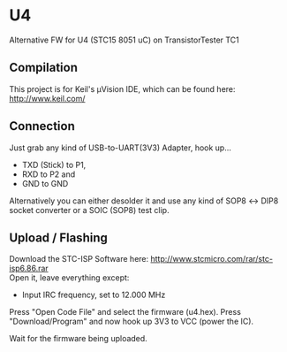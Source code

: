 # U4
Alternative FW for U4 (STC15 8051 uC) on TransistorTester TC1

## Compilation

This project is for Keil's µVision IDE, which can be found here: http://www.keil.com/

## Connection

Just grab any kind of USB-to-UART(3V3) Adapter, hook up...
* TXD (Stick) to P1,
* RXD to P2 and
* GND to GND

Alternatively you can either desolder it and use any kind of SOP8 ↔ DIP8 socket converter
or a SOIC (SOP8) test clip.

## Upload / Flashing

Download the STC-ISP Software here: http://www.stcmicro.com/rar/stc-isp6.86.rar  
Open it, leave everything except:
* Input IRC frequency, set to 12.000 MHz

Press "Open Code File" and select the firmware (u4.hex).
Press "Download/Program" and now hook up 3V3 to VCC (power the IC).

Wait for the firmware being uploaded.
